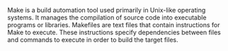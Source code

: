   Make is a build automation tool used primarily in Unix-like operating systems. It manages the compilation of source code into executable programs or libraries. Makefiles are text files that contain instructions for Make to execute. These instructions specify dependencies between files and commands to execute in order to build the target files.
